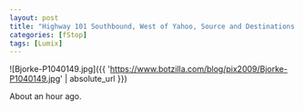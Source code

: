 ```yaml
---
layout: post
title: "Highway 101 Southbound, West of Yahoo, Source and Destinations Unknown, ~45MPH"
categories: [fStop]
tags: [Lumix]
---
```



![Bjorke-P1040149.jpg]({{ 'https://www.botzilla.com/blog/pix2009/Bjorke-P1040149.jpg' | absolute_url }})


About an hour ago.
